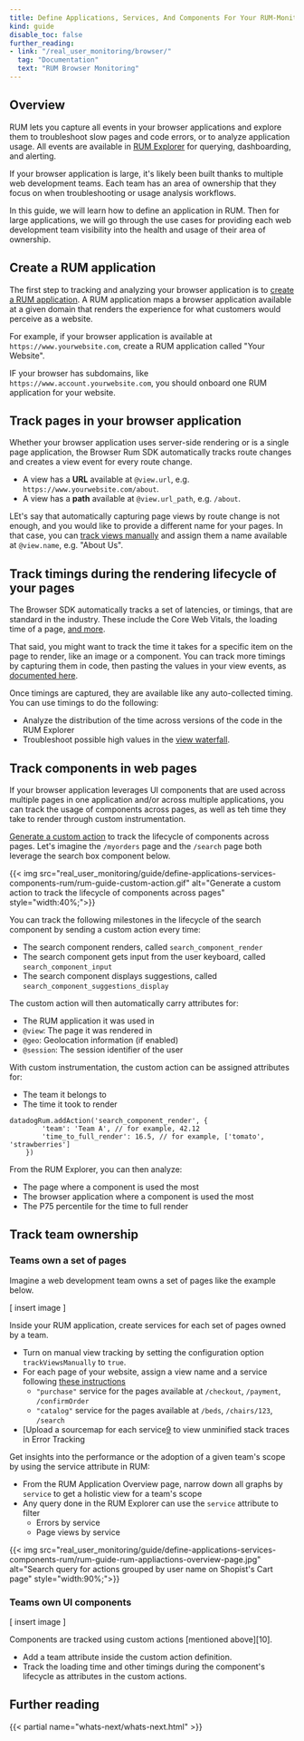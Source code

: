 ```yaml
---
title: Define Applications, Services, And Components For Your RUM-Monitored Web Application
kind: guide
disable_toc: false
further_reading:
- link: "/real_user_monitoring/browser/"
  tag: "Documentation"
  text: "RUM Browser Monitoring"
---
```


## Overview

RUM lets you capture all events in your browser applications and explore them to troubleshoot slow pages and code errors, or to analyze application usage. All events are available in [RUM Explorer][1] for querying, dashboarding, and alerting.

If your browser application is large, it's likely been built thanks to multiple web development teams. Each team has an area of ownership that they focus on when troubleshooting or usage analysis workflows.

In this guide, we will learn how to define an application in RUM. Then for large applications, we will go through the use cases for providing each web development team visibility into the health and usage of their area of ownership.

## Create a RUM application

The first step to tracking and analyzing your browser application is to [create a RUM application][2]. A RUM application maps a browser application available at a given domain that renders the experience for what customers would perceive as a website.

For example, if your browser application is available at `https://www.yourwebsite.com`, create a RUM application called "Your Website".

IF your browser has subdomains, like `https://www.account.yourwebsite.com`, you should onboard one RUM application for your website.

## Track pages in your browser application

Whether your browser application uses server-side rendering or is a single page application, the Browser Rum SDK automatically tracks route changes and creates a view event for every route change.

- A view has a **URL** available at `@view.url`, e.g. `https://www.yourwebsite.com/about`.
- A view has a **path** available at `@view.url_path`, e.g. `/about`.

LEt's say that automatically capturing page views by route change is not enough, and you would like to provide a different name for your pages. In that case, you can [track views manually][3] and assign them a name available at `@view.name`, e.g. "About Us".

## Track timings during the rendering lifecycle of your pages

The Browser SDK automatically tracks a set of latencies, or timings, that are standard in the industry. These include the Core Web Vitals, the loading time of a page, [and more][4].

That said, you might want to track the time it takes for a specific item on the page to render, like an image or a component. You can track more timings by capturing them in code, then pasting the values in your view events, as [documented here][5].

Once timings are captured, they are available like any auto-collected timing. You can use timings to do the following:

- Analyze the distribution of the time across versions of the code in the RUM Explorer
- Troubleshoot possible high values in the [view waterfall][6].

## Track components in web pages

If your browser application leverages UI components that are used across multiple pages in one application and/or across multiple applications, you can track the usage of components across pages, as well as teh time they take to render through custom instrumentation.

[Generate a custom action][7] to track the lifecycle of components across pages. Let's imagine the `/myorders` page and the `/search` page both leverage the search box component below.

{{< img src="real_user_monitoring/guide/define-applications-services-components-rum/rum-guide-custom-action.gif" alt="Generate a custom action to track the lifecycle of components across pages" style="width:40%;">}}

You can track the following milestones in the lifecycle of the search component by sending a custom action every time:

- The search component renders, called `search_component_render`
- The search component gets input from the user keyboard, called `search_component_input`
- The search component displays suggestions, called `search_component_suggestions_display`

The custom action will then automatically carry attributes for:

- The RUM application it was used in
- `@view`: The page it was rendered in
- `@geo`: Geolocation information (if enabled)
- `@session`: The session identifier of the user

With custom instrumentation, the custom action can be assigned attributes for:
- The team it belongs to
- The time it took to render

```
datadogRum.addAction('search_component_render', {
        'team': 'Team A', // for example, 42.12
        'time_to_full_render': 16.5, // for example, ['tomato', 'strawberries']
    })

```

From the RUM Explorer, you can then analyze:

- The page where a component is used the most
- The browser application where a component is used the most 
- The P75 percentile for the time to full render


## Track team ownership

### Teams own a set of pages

Imagine a web development team owns a set of pages like the example below.

[ insert image ]

Inside your RUM application, create services for each set of pages owned by a team.

- Turn on manual view tracking by setting the configuration option `trackViewsManually` to `true`.
- For each page of your website, assign a view name and a service following [these instructions][8]
  - `"purchase"` service for the pages available at `/checkout`, `/payment`, `/confirmOrder` 
  - `"catalog"` service for the pages available at `/beds`, `/chairs/123`, `/search` 
- [Upload a sourcemap for each service[9] to view unminified stack traces in Error Tracking 

Get insights into the performance or the adoption of a given team's scope by using the service attribute in RUM:

- From the RUM Application Overview page, narrow down all graphs by `service` to get a holistic view for a team's scope
- Any query done in the RUM Explorer can use the `service` attribute to filter 
  - Errors by service 
  - Page views by service 

{{< img src="real_user_monitoring/guide/define-applications-services-components-rum/rum-guide-rum-appliactions-overview-page.jpg" alt="Search query for actions grouped by user name on Shopist's Cart page" style="width:90%;">}}

### Teams own UI components

[ insert image ]

Components are tracked using custom actions [mentioned above][10]. 

- Add a team attribute inside the custom action definition. 
- Track the loading time and other timings during the component's lifecycle as attributes in the custom actions. 

## Further reading

{{< partial name="whats-next/whats-next.html" >}}

[1]: /real_user_monitoring/explorer/
[2]: /real_user_monitoring/browser/#setup
[3]: /real_user_monitoring/browser/modifying_data_and_context/?tab=npm#override-default-rum-view-names
[4]: /real_user_monitoring/browser/monitoring_page_performance/#all-performance-metrics
[5]: /real_user_monitoring/browser/monitoring_page_performance/#add-your-own-performance-timing
[6]: /real_user_monitoring/browser/monitoring_page_performance/#overview
[7]: /real_user_monitoring/guide/send-rum-custom-actions/?tab=npm
[8]: /real_user_monitoring/browser/modifying_data_and_context/?tab=npm#override-default-rum-view-names
[9]: /real_user_monitoring/guide/upload-javascript-source-maps/?tabs=webpackjs#upload-your-source-maps